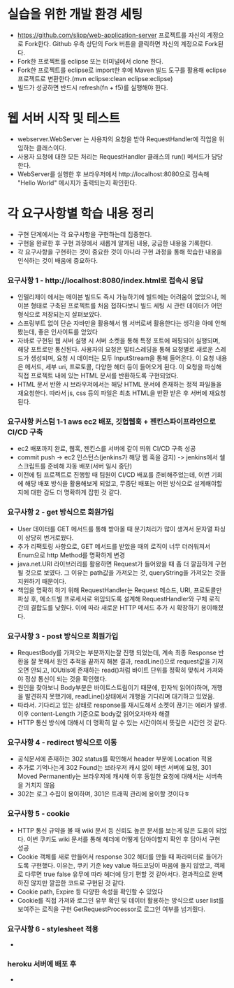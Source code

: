 # 실습을 위한 개발 환경 세팅
* https://github.com/slipp/web-application-server 프로젝트를 자신의 계정으로 Fork한다. Github 우측 상단의 Fork 버튼을 클릭하면 자신의 계정으로 Fork된다.
* Fork한 프로젝트를 eclipse 또는 터미널에서 clone 한다.
* Fork한 프로젝트를 eclipse로 import한 후에 Maven 빌드 도구를 활용해 eclipse 프로젝트로 변환한다.(mvn eclipse:clean eclipse:eclipse)
* 빌드가 성공하면 반드시 refresh(fn + f5)를 실행해야 한다.

# 웹 서버 시작 및 테스트
* webserver.WebServer 는 사용자의 요청을 받아 RequestHandler에 작업을 위임하는 클래스이다.
* 사용자 요청에 대한 모든 처리는 RequestHandler 클래스의 run() 메서드가 담당한다.
* WebServer를 실행한 후 브라우저에서 http://localhost:8080으로 접속해 "Hello World" 메시지가 출력되는지 확인한다.

# 각 요구사항별 학습 내용 정리
* 구현 단계에서는 각 요구사항을 구현하는데 집중한다. 
* 구현을 완료한 후 구현 과정에서 새롭게 알게된 내용, 궁금한 내용을 기록한다.
* 각 요구사항을 구현하는 것이 중요한 것이 아니라 구현 과정을 통해 학습한 내용을 인식하는 것이 배움에 중요하다. 

### 요구사항 1 - http://localhost:8080/index.html로 접속시 응답
* 인텔리제이 에서는 메이븐 빌드도 즉시 가능하기에 빌드에는 어려움이 없었으나, 메이븐 형태로 구축된 프로젝트를 처음 접하다보니 빌드 세팅 시 관련 데이터가 어떤 형식으로 저장되는지 살펴보았다.
* 스프링부트 없이 단순 자바만을 활용해서 웹 서버로써 활용한다는 생각을 아예 안해봤는데, 좋은 인사이트를 얻었다
* 자바로 구현된 웹 서버 실행 시 서버 소켓을 통해 특정 포트에 매핑되어 실행되며, 해당 포트로만 통신된다. 사용자의 요청은 멀티스레딩을 통해 요청별로 새로운 스레드가 생성되며, 요청 시 데이터는 모두 InputStream을 통해 들어온다. 이 요청 내용은 메서드, 세부 uri, 프로토콜, 다양한 헤더 등이 들어오게 된다. 이 요청을 파싱해 직접 프로젝트 내에 있는 HTML 문서를 반환하도록 구현되었다.
* HTML 문서 반환 시 브라우저에서는 해당 HTML 문서에 존재하는 정적 파일들을 재요청한다. 따라서 js, css 등의 파일은 최초 HTML을 반환 받은 후 서버에 재요청된다.

### 요구사항 커스텀 1-1 aws ec2 배포, 깃헙웹훅 + 젠킨스파이프라인으로 CI/CD 구축
* ec2 배포까지 완료, 웹훅, 젠킨스를 서버에 같이 띄워 CI/CD 구축 성공
* commit push -> ec2 인스턴스(jenkins가 해당 웹 훅을 감지) -> jenkins에서 쉘 스크립트를 준비해 자동 배포(서버 일시 중단)
* 이전에 팀 프로젝트로 진행할 때 팀원이 CI/CD 배포를 준비해주었는데, 이번 기회에 해당 배포 방식을 활용해보게 되었고, 무중단 배포는 어떤 방식으로 설계해야할지에 대한 감도 더 명확하게 잡힌 것 같다.

### 요구사항 2 - get 방식으로 회원가입
* User 데이터를 GET 메서드를 통해 받아올 때 분기처리가 많이 생겨서 문자열 파싱이 상당히 번거로웠다. 
* 추가 리팩토링 사항으로, GET 메서드를 받았을 때의 로직이 너무 더러워져서 Enum으로 http Method를 명확하게 변경
* java.net.URI 라이브러리를 활용하면 Request가 들어왔을 때 좀 더 깔끔하게 구현될 것으로 보였다. 그 이유는 path값을 가져오는 것, queryString을 가져오는 것을 지원하기 때문이다.
* 책임을 명확히 하기 위해 RequestHandler는 Request 메소드, URI, 프로토콜만 파싱 후, 메소드별 프로세서로 위임되도록 설계해 RequestHandler와 구체 로직 간의 결합도를 낮췄다. 이에 따라 새로운 HTTP 메서드 추가 시 확장하기 용이해졌다.

### 요구사항 3 - post 방식으로 회원가입
* RequestBody를 가져오는 부분까지는잘 진행 되었는데, 계속 최종 Response 반환을 잘 못해서 원인 추적을 끝까지 해본 결과, readLine()으로 request값을 가져오면 안되고, IOUtils에 존재하는 read()처럼 바이트 단위를 정확히 맞춰서 가져와야 정상 통신이 되는 것을 확인했다.
* 원인을 찾아보니 Body부분은 바이트스트림이기 때문에, 한자씩 읽어야하며, 개행을 발견하지 못했기에, readLine()상태에서 개행을 기다리며 대기하고 있었음.
* 따라서. 기다리고 있는 상태로 response를 재시도해서 소켓이 끊기는 에러가 발생. 이후 content-Length 기준으로 body값 읽어오자마자 해결
* HTTP 통신 방식에 대해서 더 명확히 알 수 있는 시간이여서 뜻깊은 시간인 것 같다.

### 요구사항 4 - redirect 방식으로 이동
* 공식문서에 존재하는 302 status를 확인해서 header 부분에 Location 적용
* 추가로 기억나는게 302 Found는 브라우저 캐시 없이 매번 서버에 요청, 301 Moved Permanently는 브라우저에 캐시해 이후 동일한 요청에 대해서는 서버측을 거치지 않음
* 302는 로그 수집이 용이하며, 301은 트래픽 관리에 용이할 것이다ㅎ

### 요구사항 5 - cookie
* HTTP 통신 규약을 볼 때 wiki 문서 등 신뢰도 높은 문서를 보는게 많은 도움이 되었다. 이번 쿠키도 wiki 문서를 통해 헤더에 어떻게 담아야할지 확인 후 담아서 구현 성공
* Cookie 객체를 새로 만들어서 response 302 헤더를 만들 때 파라미터로 들어가도록 구현했다. 이유는, 쿠키 기준 key value 하드코딩이 마음에 들지 않았고, 객체로 다루면 true false 유무에 따라 헤더에 담기 편할 것 같아서다. 결과적으로 완벽하진 않지만 깔끔한 코드로 구현된 것 같다.
* Cookie path, Expire 등 다양한 속성을 확인할 수 있었다
* Cookie를 직접 가져와 로그인 유무 확인 및 데이터 활용하는 방식으로 user list를 보여주는 로직을 구현 GetRequestProcessor로 로그인 여부를 넘겨줬다.

### 요구사항 6 - stylesheet 적용
* 

### heroku 서버에 배포 후
* 